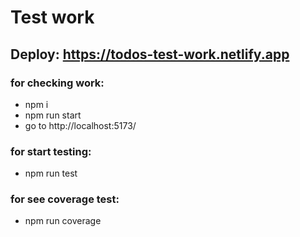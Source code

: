 # Test work

## Deploy: https://todos-test-work.netlify.app

### for checking work:

- npm i
- npm run start
- go to http://localhost:5173/

### for start testing:

- npm run test

### for see coverage test:

- npm run coverage
